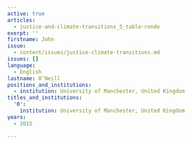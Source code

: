 ```yaml
---
active: true
articles:
  - justice-and-climate-transitions_5_table-ronde
exerpt: ''
firstname: John
issue:
  - content/issues/justice-climate-transitions.md
issues: []
language:
  - English
lastname: O’Neill
positions_and_institutions:
  - institution: University of Manchester, United Kingdom
titles_and_institutions:
  '0':
    institution: University of Manchester, United Kingdom
years:
  - 2015

---
```

